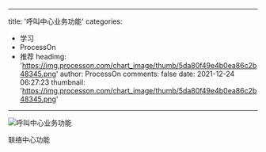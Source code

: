 
---
title: '呼叫中心业务功能'
categories: 
 - 学习
 - ProcessOn
 - 推荐
headimg: 'https://img.processon.com/chart_image/thumb/5da80f49e4b0ea86c2b48345.png'
author: ProcessOn
comments: false
date: 2021-12-24 06:27:23
thumbnail: 'https://img.processon.com/chart_image/thumb/5da80f49e4b0ea86c2b48345.png'
---

<div>   
<img class="thumb" alt="呼叫中心业务功能" src="https://img.processon.com/chart_image/thumb/5da80f49e4b0ea86c2b48345.png" referrerpolicy="no-referrer">
<p>联络中心功能</p>  
</div>
            